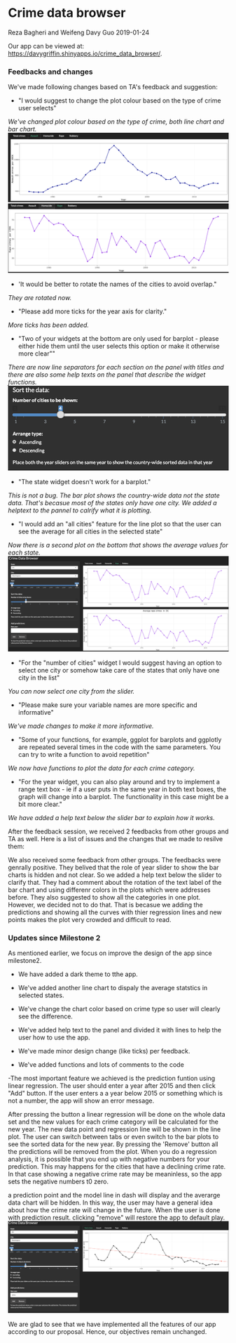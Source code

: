 Crime data browser
================
Reza Bagheri and Weifeng Davy Guo
2019-01-24

Our app can be viewed at: <https://davygriffin.shinyapps.io/crime_data_browser/>.

### Feedbacks and changes

We've made following changes based on TA's feedback and suggestion:

-   "I would suggest to change the plot colour based on the type of crime user selects"

*We've changed plot colour based on the type of crime, both line chart and bar chart.* <img src ="img/pic10.png"> <img src ="img/pic11.png">

-   'It would be better to rotate the names of the cities to avoid overlap."

*They are rotated now.*

-   "Please add more ticks for the year axis for clarity."

*More ticks has been added.*

-   "Two of your widgets at the bottom are only used for barplot - please either hide them until the user selects this option or make it otherwise more clear""

*There are now line separators for each section on the panel with titles and there are also some help texts on the panel that describe the widget functions.*<img src ="img/pic13.png">

-   "The state widget doesn't work for a barplot."

*This is not a bug. The bar plot shows the country-wide data not the state data. That's becasue most of the states only have one city. We added a helptext to the pannel to calrify what it is plotting.*

-   "I would add an "all cities" feature for the line plot so that the user can see the average for all cities in the selected state"

*Now there is a second plot on the bottom that shows the average values for each state.* <img src ="img/pic14.png">

-   "For the "number of cities" widget I would suggest having an option to select one city or somehow take care of the states that only have one city in the list"

*You can now select one city from the slider.*

-   "Please make sure your variable names are more specific and informative"

*We've made changes to make it more informative.*

-  "Some of your functions, for example, ggplot for barplots and ggplotly are repeated several times in the code with the same parameters. You can try to write a function to avoid repetition"

*We now have functions to plot the data for each crime category.*

-   "For the year widget, you can also play around and try to implement a range text box - ie if a user puts in the same year in both text boxes, the graph will change into a barplot. The functionality in this case might be a bit more clear."

*We have added a help text below the slider bar to explain how it works.*

After the feedback session, we received 2 feedbacks from other groups and TA as well. Here is a list of issues and the changes that we made to resilve them:

We also received some feedback from other groups. The feedbacks were genrally positive. They belived that the role of year slider to show the bar charts is hidden and not clear. So we added a help text below the slider to clarify that. They had a comment about the rotation of the text label of the bar chart and using differenr colors in the plots which were addresses before.
They also suggested to show all the categories in one plot. However, we decided not to do that. That is becasue we adding the predictions and showing all the curves with thier regression lines and new points makes the plot very crowded and difficult to read.


### Updates since Milestone 2

As mentioned earlier, we focus on improve the design of the app since milestone2.

-   We have added a dark theme to tthe app.

-   We've added another line chart to dispaly the average statstics in selected states.

-   We've change the chart color based on crime type so user will clearly see the difference.

-   We've added help text to the panel and divided it with lines to help the user how to use the app.

-   We've made minor design change (like ticks) per feedback.

-   We've added functions and lots of comments to the code

-The most important feature we achieved is the prediction funtion using linear regression. The user should enter a year after 2015 and  then click "Add" button. If the user enters a a year below 2015 or something which is not a number, the app will show an error message. 

After pressing the button a linear regression will be done on the whole data set and the new values for each crime category will be calculated for the new year. The new data point and regression line will be shown in the line plot. The user can switch between tabs or even switch to the bar plots to see the sorted data for the new year. By pressing the 'Remove' button all the predictions will be removed from the plot. When you do a regression analysis, it is possible that you end up with negative numbers for your prediction. This may happens for the cities that have a declining crime rate. In that case showing a negative crime rate may be meaninless, so the app sets the negative numbers t0 zero.

a prediction point and the model line in dash will display and the averarge data chart will be hidden. In this way, the user may have a general idea about how the crime rate will change in the future. When the user is done with prediction result. clicking "remove" will restore the app to default play. <img src ="img/pic15.png">

We are glad to see that we have implemented all the features of our app according to our proposal. Hence, our objectives remain unchanged.
